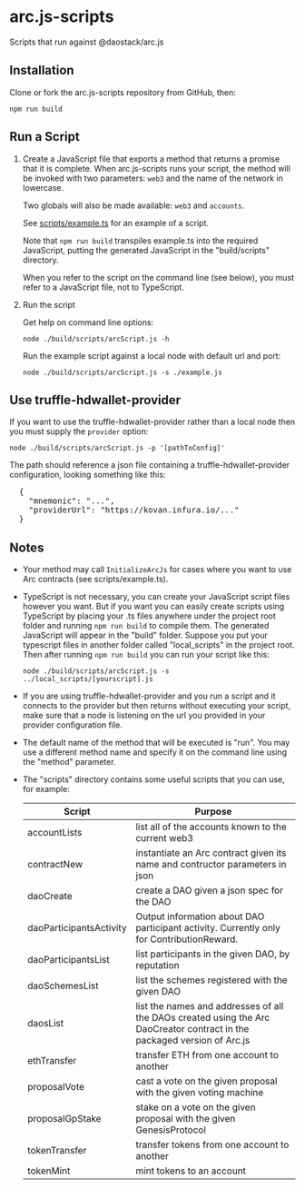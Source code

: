 # arc.js-scripts
Scripts that run against @daostack/arc.js

## Installation

Clone or fork the arc.js-scripts repository from GitHub, then:

```
npm run build
```

## Run a Script

1. Create a JavaScript file that exports a method that returns a promise that it is complete.
 When arc.js-scripts runs your script, the method will be invoked with two parameters: `web3` and the name of the network in lowercase.
 
    Two globals will also be made available: `web3` and `accounts`.
 
    See [scripts/example.ts](https://github.com/dkent600/arc.js-scripts/blob/master/scripts/example.ts) for an example of a script.
    
    Note that `npm run build` transpiles example.ts into the required JavaScript, putting the generated JavaScript in the "build/scripts" directory.
    
    When you refer to the script on the command line (see below), you must refer to a JavaScript file, not to TypeScript.

2. Run the script

    Get help on command line options:
    
    `node ./build/scripts/arcScript.js -h`

    Run the example script against a local node with default url and port:

    `node ./build/scripts/arcScript.js -s ./example.js`

## Use truffle-hdwallet-provider

  If you want to use the truffle-hdwallet-provider rather than a local node then you must supply the `provider` option:

  `node ./build/scripts/arcScript.js -p '[pathToConfig]'`

  The path should reference a json file containing a truffle-hdwallet-provider configuration, looking something like this:

  <pre>
  {
    "mnemonic": "...",
    "providerUrl": "https://kovan.infura.io/..."
  }</pre>
    
## Notes

* Your method may call `InitializeArcJs` for cases where you want to use Arc contracts (see scripts/example.ts).

* TypeScript is not necessary, you can create your JavaScript script files however you want.  But if you want you can easily create scripts using TypeScript by placing your .ts files anywhere under the project root  folder and running `npm run build` to compile them.  The generated JavaScript will appear in the "build" folder.  Suppose you put your typescript files in another folder called "local_scripts" in the project root.  Then after running `npm run build` you can run your script like this:

    `node ./build/scripts/arcScript.js -s ../local_scripts/[yourscript].js`

* If you are using truffle-hdwallet-provider and you run a script and it connects to the provider but then returns without executing your script, make sure that a node is listening on the url you
provided in your provider configuration file.

* The default name of the method that will be executed is "run".  You may use a different method name and specify it on the command line using the "method"  parameter.

* The "scripts" directory contains some useful scripts that you can use, for example:

    Script | Purpose
    ---------|----------
    accountLists | list all of the accounts known to the current web3
    contractNew | instantiate an Arc contract given its name and contructor parameters in json
    daoCreate | create a DAO given a json spec for the DAO
    daoParticipantsActivity | Output information about DAO participant activity.  Currently only for ContributionReward.
    daoParticipantsList | list participants in the given DAO, by reputation
    daoSchemesList | list the schemes registered with the given DAO
    daosList | list the names and addresses of all the DAOs created using the Arc DaoCreator contract in the packaged version of Arc.js
    ethTransfer | transfer ETH from one account to another
    proposalVote | cast a vote on the given proposal with the given voting machine
    proposalGpStake | stake on a vote on the given proposal with the given GenesisProtocol
    tokenTransfer | transfer tokens from one account to another
    tokenMint | mint tokens to an account
